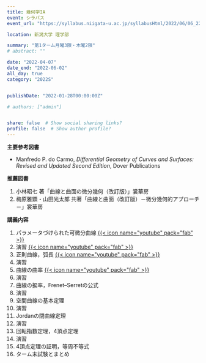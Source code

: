 ```yaml
---
title: 幾何学IA
event: シラバス
event_url: "https://syllabus.niigata-u.ac.jp/syllabusHtml/2022/06/06_221S1516_ja_JP.html"

location: 新潟大学 理学部

summary: "第1ターム月曜3限・木曜2限"
# abstract: ""

date: "2022-04-07"
date_end: "2022-06-02"
all_day: true
category: "2022S"


publishDate: "2022-01-28T00:00:00Z"

# authors: ["admin"]


share: false  # Show social sharing links?
profile: false  # Show author profile?
---
```

**主要参考図書**
- Manfredo P. do Carmo, *Differential Geometry of Curves and Surfaces: Revised and Updated Second Edition*, Dover Publications

**推薦図書**
1. 小林昭七 著「曲線と曲面の微分幾何（改訂版）」裳華房
2. 梅原雅顕・山田光太郎 共著「曲線と曲面（改訂版）－微分幾何的アプローチ－」裳華房

**講義内容**
1. パラメータづけられた可微分曲線
	[{{< icon name="youtube" pack="fab" >}}](https://youtu.be/eDMQbN6N-iY)
2. 演習
	[{{< icon name="youtube" pack="fab" >}}](https://youtu.be/6uOiOYdYosg)
3. 正則曲線，弧長
	[{{< icon name="youtube" pack="fab" >}}](https://youtu.be/F73NAJHGneQ)
4. 演習
5. 曲線の曲率
	[{{< icon name="youtube" pack="fab" >}}](https://youtu.be/mZuo_2WAofI)
6. 演習
7. 曲線の捩率，Frenet–Serretの公式
8. 演習
9. 空間曲線の基本定理
10. 演習
11. Jordanの閉曲線定理
12. 演習
13. 回転指数定理，4頂点定理
14. 演習
15. 4頂点定理の証明，等周不等式
16. ターム末試験とまとめ
